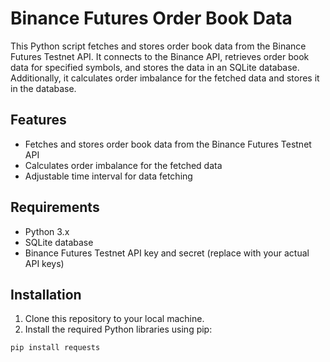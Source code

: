 
# Binance Futures Order Book Data

This Python script fetches and stores order book data from the Binance Futures Testnet API. It connects to the Binance API, retrieves order book data for specified symbols, and stores the data in an SQLite database. Additionally, it calculates order imbalance for the fetched data and stores it in the database.

## Features

- Fetches and stores order book data from the Binance Futures Testnet API
- Calculates order imbalance for the fetched data
- Adjustable time interval for data fetching

## Requirements

- Python 3.x
- SQLite database
- Binance Futures Testnet API key and secret (replace with your actual API keys)

## Installation

1. Clone this repository to your local machine.
2. Install the required Python libraries using pip:

```bash
pip install requests

